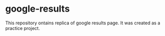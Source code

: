 google-results
==============

This repository ontains replica of google results page. It was created as a practice project.
